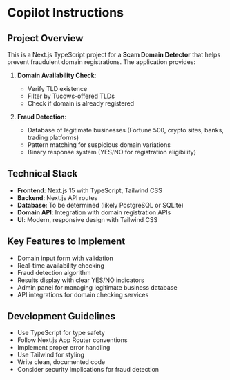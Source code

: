 # Copilot Instructions

<!-- Use this file to provide workspace-specific custom instructions to Copilot. For more details, visit https://code.visualstudio.com/docs/copilot/copilot-customization#_use-a-githubcopilotinstructionsmd-file -->

## Project Overview

This is a Next.js TypeScript project for a **Scam Domain Detector** that helps prevent fraudulent domain registrations. The application provides:

1. **Domain Availability Check**:
   - Verify TLD existence
   - Filter by Tucows-offered TLDs
   - Check if domain is already registered

2. **Fraud Detection**:
   - Database of legitimate businesses (Fortune 500, crypto sites, banks, trading platforms)
   - Pattern matching for suspicious domain variations
   - Binary response system (YES/NO for registration eligibility)

## Technical Stack

- **Frontend**: Next.js 15 with TypeScript, Tailwind CSS
- **Backend**: Next.js API routes
- **Database**: To be determined (likely PostgreSQL or SQLite)
- **Domain API**: Integration with domain registration APIs
- **UI**: Modern, responsive design with Tailwind CSS

## Key Features to Implement

- Domain input form with validation
- Real-time availability checking
- Fraud detection algorithm
- Results display with clear YES/NO indicators
- Admin panel for managing legitimate business database
- API integrations for domain checking services

## Development Guidelines

- Use TypeScript for type safety
- Follow Next.js App Router conventions
- Implement proper error handling
- Use Tailwind for styling
- Write clean, documented code
- Consider security implications for fraud detection
